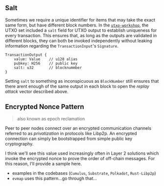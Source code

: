 ## Salt

Sometimes we require a unique identifier for items that may take the exact same form, but have
different block numbers. In the [`utxo-workshop`](https://github.com/nczhu/utxo-workshop), the UTXO
set included a `salt` field for UTXO output to establish uniqueness for every transaction. This
ensures that, as long as the outputs are validated in different blocks, they can both be invoked
independently without leaking information regarding the `TransactionInput`'s `Signature`.

```rust, ignore
TransactionOutput {
    value: Value    // u128 alias
    pubkey: H256    // public key
    salt: u32       // blocknummber
}
```

Setting `salt` to something as inconspicuous as `BlockNumber` still ensures that there arent enough
of the same output in each block to open the _replay attack_ vector described above.

## Encrypted Nonce Pattern

> also known as epoch reclamation

Peer to peer nodes connect over an encrypted communication channels referred to as _privatization_
in protocols like Libp2p. An encrypted connection can simply be bootstrapped from simple public key
cryptography.

I think we'll see this value used increasingly often in Layer 2 solutions which invoke the encrypted
nonce to prove the order of off-chain messages. For this reason, I'll provide a sample here.

-   examples in the codebases (`Cumulus`, `Substrate`, `Polkadot`, `Rust-Libp2p`)
-   `evmap` uses this pattern...go through that...
